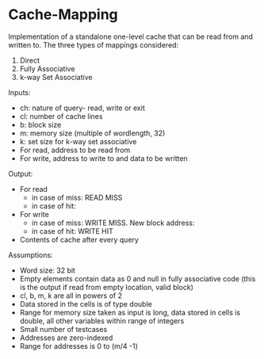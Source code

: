 # Cache-Mapping
Implementation of a standalone one-level cache that can be read from and written to. 
The three types of mappings considered:
1. Direct 
2. Fully Associative 
3. k-way Set Associative


Inputs:

- ch: nature of query- read, write or exit
- cl: number of cache lines
- b: block size
- m: memory size (multiple of wordlength, 32)
- k: set size for k-way set associative
- For read, address to be read from
- For write, address to write to and data to be written


Output:

- For read
	* in case of miss: READ MISS
	* in case of hit: <data at the given address>
- For write
	* in case of miss: WRITE MISS. New block address: <address>
	* in case of hit: WRITE HIT
- Contents of cache after every query


Assumptions:

- Word size: 32 bit
- Empty elements contain data as 0 and null in fully associative code (this is the output if read from empty location, valid block)
- cl, b, m, k are all in powers of 2 
- Data stored in the cells is of type double
- Range for memory size taken as input is long, data stored in cells is double, all other variables within range of integers
- Small number of testcases 
- Addresses are zero-indexed
- Range for addresses is 0 to (m/4 -1)

